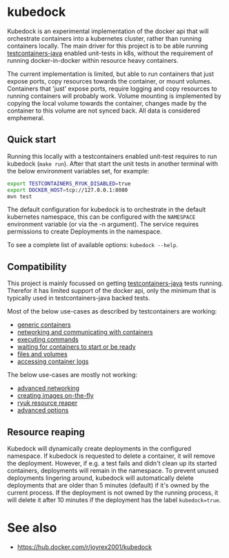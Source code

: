 # kubedock

Kubedock is an experimental implementation of the docker api that will orchestrate containers into a kubernetes cluster, rather than running containers locally. The main driver for this project is to be able running [testcontainers-java](https://www.testcontainers.org) enabled unit-tests in k8s, without the requirement of running docker-in-docker within resource heavy containers.

The current implementation is limited, but able to run containers that just expose ports, copy resources towards the container, or mount volumes. Containers that 'just' expose ports, require logging and copy resources to running containers will probably work. Volume mounting is implemented by copying the local volume towards the container, changes made by the container to this volume are not synced back. All data is considered emphemeral.

## Quick start

Running this locally with a testcontainers enabled unit-test requires to run kubedock (`make run`). After that start the unit tests in another terminal with the below environment variables set, for example:

```bash
export TESTCONTAINERS_RYUK_DISABLED=true
export DOCKER_HOST=tcp://127.0.0.1:8080
mvn test
```

The default configuration for kubedock is to orchestrate in the default kubernetes namespace, this can be configured with the `NAMESPACE` environment variable (or via the -n argument). The service requires permissions to create Deployments in the namespace.

To see a complete list of available options: `kubedock --help`.

## Compatibility

This project is mainly focussed on getting [testcontainers-java](https://www.testcontainers.org) tests running. Therefor it has limited support of the docker api, only the minimum that is typically used in testcontainers-java backed tests.

Most of the below use-cases as described by testcontainers are working:

* [generic containers](https://www.testcontainers.org/features/creating_container/)
* [networking and communicating with containers](https://www.testcontainers.org/features/networking/)
* [executing commands](https://www.testcontainers.org/features/commands/)
* [waiting for containers to start or be ready](https://www.testcontainers.org/features/startup_and_waits/)
* [files and volumes](https://www.testcontainers.org/features/files/)
* [accessing container logs](https://www.testcontainers.org/features/container_logs/)

The below use-cases are mostly not working:

* [advanced networking](https://www.testcontainers.org/features/networking/)
* [creating images on-the-fly](https://www.testcontainers.org/features/creating_images/)
* [ryuk resource reaper](https://www.testcontainers.org/features/configuration/)
* [advanced options](https://www.testcontainers.org/features/advanced_options/)

## Resource reaping

Kubedock will dynamically create deployments in the configured namespace. If kubedock is requested to delete a container, it will remove the deployment. However, if e.g. a test fails and didn't clean up its started containers, deployments will remain in the namespace. To prevent unused deployments lingering around, kubedock will automatically delete deployments that are older than 5 minutes (default) if it's owned by the current process. If the deployment is not owned by the running process, it will delete it after 10 minutes if the deployment has the label `kubedock=true`.

# See also

* https://hub.docker.com/r/joyrex2001/kubedock